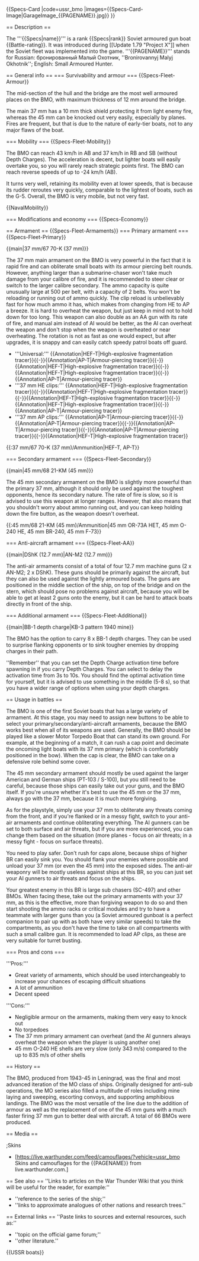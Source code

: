 {{Specs-Card
|code=ussr_bmo
|images={{Specs-Card-Image|GarageImage_{{PAGENAME}}.jpg}}
}}

== Description ==
<!-- ''In the first part of the description, cover the history of the ship's creation and military application. In the second part, tell the reader about using this ship in the game. Add a screenshot: if a beginner player has a hard time remembering vehicles by name, a picture will help them identify the ship in question.'' -->
The '''{{Specs|name}}''' is a rank {{Specs|rank}} Soviet armoured gun boat {{Battle-rating}}. It was introduced during [[Update 1.79 "Project X"]] when the Soviet fleet was implemented into the game. '''{{PAGENAME}}''' stands for Russian: бронированный Mалый Охотник, ''Bronirovannyj Malyj Okhotnik''; English: Small Armoured Hunter.

== General info ==
=== Survivability and armour ===
{{Specs-Fleet-Armour}}
<!-- ''Talk about the vehicle's armour. Note the most well-defended and most vulnerable zones, e.g. the ammo magazine. Evaluate the composition of components and assemblies responsible for movement and manoeuvrability. Evaluate the survivability of the primary and secondary armaments separately. Don't forget to mention the size of the crew, which plays an important role in fleet mechanics. Save tips on preserving survivability for the "Usage in battles" section. If necessary, use a graphical template to show the most well-protected or most vulnerable points in the armour.'' -->

The mid-section of the hull and the bridge are the most well armoured places on the BMO, with maximum thickness of 12 mm around the bridge.

The main 37 mm has a 10 mm thick shield protecting it from light enemy fire, whereas the 45 mm can be knocked out very easily, especially by planes. Fires are frequent, but that is due to the nature of early-tier boats, not to any major flaws of the boat.

=== Mobility ===
{{Specs-Fleet-Mobility}}
<!-- ''Write about the ship's mobility. Evaluate its power and manoeuvrability, rudder rerouting speed, stopping speed at full tilt, with its maximum forward and reverse speed.'' -->

The BMO can reach 43 km/h in AB and 37 km/h in RB and SB (without Depth Charges). The acceleration is decent, but lighter boats will easily overtake you, so you will rarely reach strategic points first. The BMO can reach reverse speeds of up to -24 km/h (AB).

It turns very well, retaining its mobility even at lower speeds, that is because its rudder reroutes very quickly, comparable to the lightest of boats, such as the G-5. Overall, the BMO is very mobile, but not very fast.

{{NavalMobility}}

=== Modifications and economy ===
{{Specs-Economy}}

== Armament ==
{{Specs-Fleet-Armaments}}
=== Primary armament ===
{{Specs-Fleet-Primary}}
<!-- ''Provide information about the characteristics of the primary armament. Evaluate their efficacy in battle based on their reload speed, ballistics and the capacity of their shells. Add a link to the main article about the weapon: <code><nowiki>{{main|Weapon name (calibre)}}</nowiki></code>. Broadly describe the ammunition available for the primary armament, and provide recommendations on how to use it and which ammunition to choose.'' -->
{{main|37 mm/67 70-K (37 mm)}}

The 37 mm main armament on the BMO is very powerful in the fact that it is rapid fire and can obliterate small boats with its armour piercing belt rounds. However, anything larger than a submarine-chaser won't take much damage from your calibre of fire, and it is recommended to steer clear or switch to the larger calibre secondary. The ammo capacity is quite unusually large at 500 per belt, with a capacity of 2 belts. You won't be reloading or running out of ammo quickly. The clip reload is unbelievably fast for how much ammo it has, which makes from changing from HE to AP a breeze. It is hard to overheat the weapon, but just keep in mind not to hold down for too long. This weapon can also double as an AA gun with its rate of fire, and manual aim instead of AI would be better, as the AI can overheat the weapon and don't stop when the weapon is overheated or near overheating. The rotation is not as fast as one would expect, but after upgrades, it is snappy and can easily catch speedy patrol boats off guard.

* '''Universal:''' {{Annotation|HEF-T|High-explosive fragmentation tracer}}{{-}}{{Annotation|AP-T|Armour-piercing tracer}}{{-}}{{Annotation|HEF-T|High-explosive fragmentation tracer}}{{-}}{{Annotation|HEF-T|High-explosive fragmentation tracer}}{{-}}{{Annotation|AP-T|Armour-piercing tracer}}
* '''37 mm HE clips:''' {{Annotation|HEF-T|High-explosive fragmentation tracer}}{{-}}{{Annotation|HEF-T|High-explosive fragmentation tracer}}{{-}}{{Annotation|HEF-T|High-explosive fragmentation tracer}}{{-}}{{Annotation|HEF-T|High-explosive fragmentation tracer}}{{-}}{{Annotation|AP-T|Armour-piercing tracer}}
* '''37 mm AP clips:''' {{Annotation|AP-T|Armour-piercing tracer}}{{-}}{{Annotation|AP-T|Armour-piercing tracer}}{{-}}{{Annotation|AP-T|Armour-piercing tracer}}{{-}}{{Annotation|AP-T|Armour-piercing tracer}}{{-}}{{Annotation|HEF-T|High-explosive fragmentation tracer}}

{{:37 mm/67 70-K (37 mm)/Ammunition|HEF-T, AP-T}}

=== Secondary armament ===
{{Specs-Fleet-Secondary}}
<!-- ''Some ships are fitted with weapons of various calibres. Secondary armaments are defined as weapons chosen with the control <code>Select secondary weapon</code>. Evaluate the secondary armaments and give advice on how to use them. Describe the ammunition available for the secondary armament. Provide recommendations on how to use them and which ammunition to choose. Remember that any anti-air armament, even heavy calibre weapons, belong in the next section. If there is no secondary armament, remove this section.'' -->
{{main|45 mm/68 21-KM (45 mm)}}

The 45 mm secondary armament on the BMO is slightly more powerful than the primary 37 mm, although it should only be used against the toughest opponents, hence its secondary nature. The rate of fire is slow, so it is advised to use this weapon at longer ranges. However, that also means that you shouldn't worry about ammo running out, and you can keep holding down the fire button, as the weapon doesn't overheat.

{{:45 mm/68 21-KM (45 mm)/Ammunition|45 mm OR-73A HET, 45 mm O-240 HE, 45 mm BR-240, 45 mm F-73}}

=== Anti-aircraft armament ===
{{Specs-Fleet-AA}}
<!-- ''An important part of the ship's armament responsible for air defence. Anti-aircraft armament is defined by the weapon chosen with the control <code>Select anti-aircraft weapons</code>. Talk about the ship's anti-air cannons and machine guns, the number of guns and their positions, their effective range, and about their overall effectiveness – including against surface targets. If there are no anti-aircraft armaments, remove this section.'' -->
{{main|DShK (12.7 mm)|AN-M2 (12.7 mm)}}

The anti-air armaments consist of a total of four 12.7 mm machine guns (2 x AN-M2; 2 x DShK). These guns should be primarily against the aircraft, but they can also be used against the lightly armoured boats. The guns are positioned in the middle section of the ship, on top of the bridge and on the stern, which should pose no problems against aircraft, because you will be able to get at least 2 guns onto the enemy, but it can be hard to attack boats directly in front of the ship.

=== Additional armament ===
{{Specs-Fleet-Additional}}
<!-- ''Describe the available additional armaments of the ship: depth charges, mines, torpedoes. Talk about their positions, available ammunition and launch features such as dead zones of torpedoes. If there is no additional armament, remove this section.'' -->
{{main|BB-1 depth charge|KB-3 pattern 1940 mine}}

The BMO has the option to carry 8 x BB-1 depth charges. They can be used to surprise flanking opponents or to sink tougher enemies by dropping charges in their path.

''Remember'' that you can set the Depth Charge activation time before spawning in if you carry Depth Charges. You can select to delay the activation time from 3s to 10s. You should find the optimal activation time for yourself, but it is advised to use something in the middle (5-8 s), so that you have a wider range of options when using your depth charges.

== Usage in battles ==
<!-- ''Describe the technique of using this ship, the characteristics of her use in a team and tips on strategy. Abstain from writing an entire guide – don't try to provide a single point of view, but give the reader food for thought. Talk about the most dangerous opponents for this vehicle and provide recommendations on fighting them. If necessary, note the specifics of playing with this vehicle in various modes (AB, RB, SB).'' -->

The BMO is one of the first Soviet boats that has a large variety of armament. At this stage, you may need to assign new buttons to be able to select your primary/secondary/anti-aircraft armaments, because the BMO works best when all of its weapons are used. Generally, the BMO should be played like a slower Motor Torpedo Boat that can stand its own ground. For example, at the beginning of a match, it can rush a cap point and decimate the oncoming light boats with its 37 mm primary (which is comfortably positioned in the bow). When the cap is clear, the BMO can take on a defensive role behind some cover.

The 45 mm secondary armament should mostly be used against the larger American and German ships (PT-103 / S-100), but you still need to be careful, because those ships can easily take out your guns, and the BMO itself. If you're unsure whether it's best to use the 45 mm or the 37 mm, always go with the 37 mm, because it is much more forgiving.

As for the playstyle, simply use your 37 mm to obliterate any threats coming from the front, and if you're flanked or in a messy fight, switch to your anti-air armaments and continue obliterating everything. The AI gunners can be set to both surface and air threats, but if you are more experienced, you can change them based on the situation (more planes - focus on air threats; in a messy fight - focus on surface threats).

You need to play safer. Don't rush for caps alone, because ships of higher BR can easily sink you. You should flank your enemies where possible and unload your 37 mm (or even the 45 mm) into the exposed sides. The anti-air weaponry will be mostly useless against ships at this BR, so you can just set your AI gunners to air threats and focus on the ships.

Your greatest enemy in this BR is large sub chasers (SC-497) and other BMOs. When facing these, take out the primary armaments with your 37 mm, as this is the effective, more than forgiving weapon to do so and then start shooting the ammo racks or critical modules and try to have a teammate with larger guns than you (a Soviet armoured gunboat is a perfect companion to pair up with as both have very similar speeds) to take the compartments, as you don't have the time to take on all compartments with such a small calibre gun. It is recommended to load AP clips, as these are very suitable for turret busting.

=== Pros and cons ===
<!-- ''Summarise and briefly evaluate the vehicle in terms of its characteristics and combat effectiveness. Mark its pros and cons in the bulleted list. Try not to use more than 6 points for each of the characteristics. Avoid using categorical definitions such as "bad", "good" and the like - use substitutions with softer forms such as "inadequate" and "effective".'' -->

'''Pros:'''

* Great variety of armaments, which should be used interchangeably to increase your chances of escaping difficult situations
* A lot of ammunition
* Decent speed

'''Cons:'''

* Negligible armour on the armaments, making them very easy to knock out
* No torpedoes
* The 37 mm primary armament can overheat (and the AI gunners always overheat the weapon when the player is using another one)
* 45 mm O-240 HE shells are very slow (only 343 m/s) compared to the up to 835 m/s of other shells

== History ==
<!-- ''Describe the history of the creation and combat usage of the ship in more detail than in the introduction. If the historical reference turns out to be too long, take it to a separate article, taking a link to the article about the ship and adding a block "/History" (example: <nowiki>https://wiki.warthunder.com/(Ship-name)/History</nowiki>) and add a link to it here using the <code>main</code> template. Be sure to reference text and sources by using <code><nowiki><ref></ref></nowiki></code>, as well as adding them at the end of the article with <code><nowiki><references /></nowiki></code>. This section may also include the ship's dev blog entry (if applicable) and the in-game encyclopedia description (under <code><nowiki>=== In-game description ===</nowiki></code>, also if applicable).'' -->

The BMO, produced from 1943-45 in Leningrad, was the final and most advanced iteration of the MO class of ships. Originally designed for anti-sub operations, the MO series also filled a multitude of roles including mine laying and sweeping, escorting convoys, and supporting amphibious landings. The BMO was the most versatile of the line due to the addition of armour as well as the replacement of one of the 45 mm guns with a much faster firing 37 mm gun to better deal with aircraft. A total of 66 BMOs were produced.

== Media ==
<!-- ''Excellent additions to the article would be video guides, screenshots from the game, and photos.'' -->

;Skins

* [https://live.warthunder.com/feed/camouflages/?vehicle=ussr_bmo Skins and camouflages for the {{PAGENAME}} from live.warthunder.com.]

== See also ==
''Links to articles on the War Thunder Wiki that you think will be useful for the reader, for example:''

* ''reference to the series of the ship;''
* ''links to approximate analogues of other nations and research trees.''

== External links ==
''Paste links to sources and external resources, such as:''

* ''topic on the official game forum;''
* ''other literature.''

{{USSR boats}}